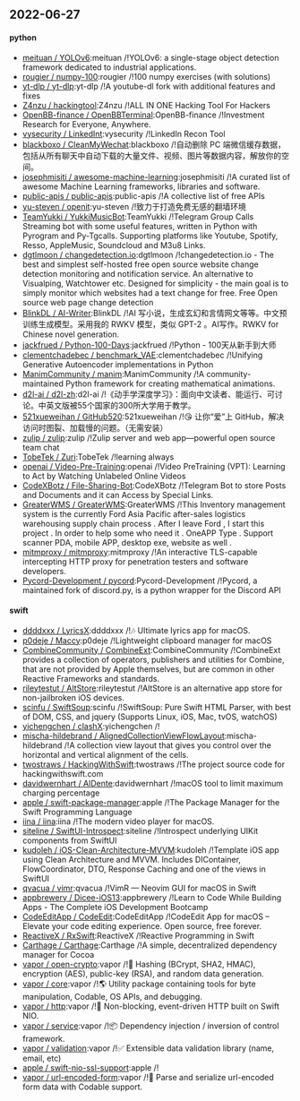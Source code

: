 ## 2022-06-27

#### python
* [meituan / YOLOv6](https://github.com/meituan/YOLOv6):meituan /!YOLOv6: a single-stage object detection framework dedicated to industrial applications.
* [rougier / numpy-100](https://github.com/rougier/numpy-100):rougier /!100 numpy exercises (with solutions)
* [yt-dlp / yt-dlp](https://github.com/yt-dlp/yt-dlp):yt-dlp /!A youtube-dl fork with additional features and fixes
* [Z4nzu / hackingtool](https://github.com/Z4nzu/hackingtool):Z4nzu /!ALL IN ONE Hacking Tool For Hackers
* [OpenBB-finance / OpenBBTerminal](https://github.com/OpenBB-finance/OpenBBTerminal):OpenBB-finance /!Investment Research for Everyone, Anywhere.
* [vysecurity / LinkedInt](https://github.com/vysecurity/LinkedInt):vysecurity /!LinkedIn Recon Tool
* [blackboxo / CleanMyWechat](https://github.com/blackboxo/CleanMyWechat):blackboxo /!自动删除 PC 端微信缓存数据，包括从所有聊天中自动下载的大量文件、视频、图片等数据内容，解放你的空间。
* [josephmisiti / awesome-machine-learning](https://github.com/josephmisiti/awesome-machine-learning):josephmisiti /!A curated list of awesome Machine Learning frameworks, libraries and software.
* [public-apis / public-apis](https://github.com/public-apis/public-apis):public-apis /!A collective list of free APIs
* [yu-steven / openit](https://github.com/yu-steven/openit):yu-steven /!致力于打造免费无感的翻墙环境
* [TeamYukki / YukkiMusicBot](https://github.com/TeamYukki/YukkiMusicBot):TeamYukki /!Telegram Group Calls Streaming bot with some useful features, written in Python with Pyrogram and Py-Tgcalls. Supporting platforms like Youtube, Spotify, Resso, AppleMusic, Soundcloud and M3u8 Links.
* [dgtlmoon / changedetection.io](https://github.com/dgtlmoon/changedetection.io):dgtlmoon /!changedetection.io - The best and simplest self-hosted free open source website change detection monitoring and notification service. An alternative to Visualping, Watchtower etc. Designed for simplicity - the main goal is to simply monitor which websites had a text change for free. Free Open source web page change detection
* [BlinkDL / AI-Writer](https://github.com/BlinkDL/AI-Writer):BlinkDL /!AI 写小说，生成玄幻和言情网文等等。中文预训练生成模型。采用我的 RWKV 模型，类似 GPT-2 。AI写作。RWKV for Chinese novel generation.
* [jackfrued / Python-100-Days](https://github.com/jackfrued/Python-100-Days):jackfrued /!Python - 100天从新手到大师
* [clementchadebec / benchmark_VAE](https://github.com/clementchadebec/benchmark_VAE):clementchadebec /!Unifying Generative Autoencoder implementations in Python
* [ManimCommunity / manim](https://github.com/ManimCommunity/manim):ManimCommunity /!A community-maintained Python framework for creating mathematical animations.
* [d2l-ai / d2l-zh](https://github.com/d2l-ai/d2l-zh):d2l-ai /!《动手学深度学习》：面向中文读者、能运行、可讨论。中英文版被55个国家的300所大学用于教学。
* [521xueweihan / GitHub520](https://github.com/521xueweihan/GitHub520):521xueweihan /!😘
让你“爱”上 GitHub，解决访问时图裂、加载慢的问题。（无需安装）
* [zulip / zulip](https://github.com/zulip/zulip):zulip /!Zulip server and web app—powerful open source team chat
* [TobeTek / Zuri](https://github.com/TobeTek/Zuri):TobeTek /!learning always
* [openai / Video-Pre-Training](https://github.com/openai/Video-Pre-Training):openai /!Video PreTraining (VPT): Learning to Act by Watching Unlabeled Online Videos
* [CodeXBotz / File-Sharing-Bot](https://github.com/CodeXBotz/File-Sharing-Bot):CodeXBotz /!Telegram Bot to store Posts and Documents and it can Access by Special Links.
* [GreaterWMS / GreaterWMS](https://github.com/GreaterWMS/GreaterWMS):GreaterWMS /!This Inventory management system is the currently Ford Asia Pacific after-sales logistics warehousing supply chain process . After I leave Ford , I start this project . In order to help some who need it . OneAPP Type . Support scanner PDA, mobile APP, desktop exe, website as well .
* [mitmproxy / mitmproxy](https://github.com/mitmproxy/mitmproxy):mitmproxy /!An interactive TLS-capable intercepting HTTP proxy for penetration testers and software developers.
* [Pycord-Development / pycord](https://github.com/Pycord-Development/pycord):Pycord-Development /!Pycord, a maintained fork of discord.py, is a python wrapper for the Discord API

#### swift
* [ddddxxx / LyricsX](https://github.com/ddddxxx/LyricsX):ddddxxx /!🎶
Ultimate lyrics app for macOS.
* [p0deje / Maccy](https://github.com/p0deje/Maccy):p0deje /!Lightweight clipboard manager for macOS
* [CombineCommunity / CombineExt](https://github.com/CombineCommunity/CombineExt):CombineCommunity /!CombineExt provides a collection of operators, publishers and utilities for Combine, that are not provided by Apple themselves, but are common in other Reactive Frameworks and standards.
* [rileytestut / AltStore](https://github.com/rileytestut/AltStore):rileytestut /!AltStore is an alternative app store for non-jailbroken iOS devices.
* [scinfu / SwiftSoup](https://github.com/scinfu/SwiftSoup):scinfu /!SwiftSoup: Pure Swift HTML Parser, with best of DOM, CSS, and jquery (Supports Linux, iOS, Mac, tvOS, watchOS)
* [yichengchen / clashX](https://github.com/yichengchen/clashX):yichengchen /!
* [mischa-hildebrand / AlignedCollectionViewFlowLayout](https://github.com/mischa-hildebrand/AlignedCollectionViewFlowLayout):mischa-hildebrand /!A collection view layout that gives you control over the horizontal and vertical alignment of the cells.
* [twostraws / HackingWithSwift](https://github.com/twostraws/HackingWithSwift):twostraws /!The project source code for hackingwithswift.com
* [davidwernhart / AlDente](https://github.com/davidwernhart/AlDente):davidwernhart /!macOS tool to limit maximum charging percentage
* [apple / swift-package-manager](https://github.com/apple/swift-package-manager):apple /!The Package Manager for the Swift Programming Language
* [iina / iina](https://github.com/iina/iina):iina /!The modern video player for macOS.
* [siteline / SwiftUI-Introspect](https://github.com/siteline/SwiftUI-Introspect):siteline /!Introspect underlying UIKit components from SwiftUI
* [kudoleh / iOS-Clean-Architecture-MVVM](https://github.com/kudoleh/iOS-Clean-Architecture-MVVM):kudoleh /!Template iOS app using Clean Architecture and MVVM. Includes DIContainer, FlowCoordinator, DTO, Response Caching and one of the views in SwiftUI
* [qvacua / vimr](https://github.com/qvacua/vimr):qvacua /!VimR — Neovim GUI for macOS in Swift
* [appbrewery / Dicee-iOS13](https://github.com/appbrewery/Dicee-iOS13):appbrewery /!Learn to Code While Building Apps - The Complete iOS Development Bootcamp
* [CodeEditApp / CodeEdit](https://github.com/CodeEditApp/CodeEdit):CodeEditApp /!CodeEdit App for macOS – Elevate your code editing experience. Open source, free forever.
* [ReactiveX / RxSwift](https://github.com/ReactiveX/RxSwift):ReactiveX /!Reactive Programming in Swift
* [Carthage / Carthage](https://github.com/Carthage/Carthage):Carthage /!A simple, decentralized dependency manager for Cocoa
* [vapor / open-crypto](https://github.com/vapor/open-crypto):vapor /!🔑
Hashing (BCrypt, SHA2, HMAC), encryption (AES), public-key (RSA), and random data generation.
* [vapor / core](https://github.com/vapor/core):vapor /!🌎
Utility package containing tools for byte manipulation, Codable, OS APIs, and debugging.
* [vapor / http](https://github.com/vapor/http):vapor /!🚀
Non-blocking, event-driven HTTP built on Swift NIO.
* [vapor / service](https://github.com/vapor/service):vapor /!📦
Dependency injection / inversion of control framework.
* [vapor / validation](https://github.com/vapor/validation):vapor /!✅
Extensible data validation library (name, email, etc)
* [apple / swift-nio-ssl-support](https://github.com/apple/swift-nio-ssl-support):apple /!
* [vapor / url-encoded-form](https://github.com/vapor/url-encoded-form):vapor /!📝
Parse and serialize url-encoded form data with Codable support.
